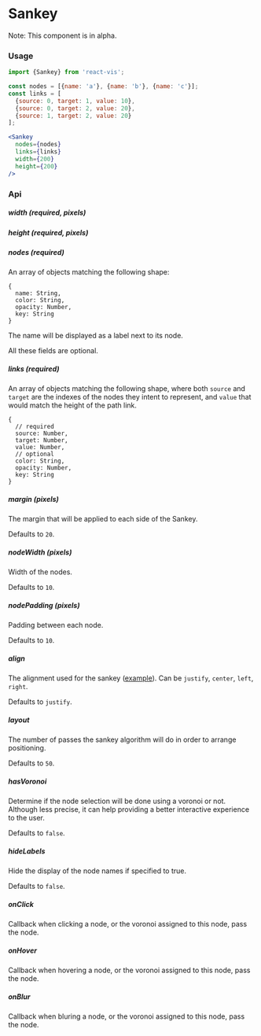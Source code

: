 # Sankey

Note: This component is in alpha.

<!-- INJECT:"BasicSankeyExample" -->

### Usage

```jsx
import {Sankey} from 'react-vis';

const nodes = [{name: 'a'}, {name: 'b'}, {name: 'c'}];
const links = [
  {source: 0, target: 1, value: 10},
  {source: 0, target: 2, value: 20},
  {source: 1, target: 2, value: 20}
];

<Sankey
  nodes={nodes}
  links={links}
  width={200}
  height={200}
/>
```

### Api

##### width (required, pixels)
##### height (required, pixels)
##### nodes (required)

An array of objects matching the following shape:

```
{
  name: String,
  color: String,
  opacity: Number,
  key: String
}
```

The name will be displayed as a label next to its node.

All these fields are optional.

##### links (required)

An array of objects matching the following shape, where both `source` and `target`
are the indexes of the nodes they intent to represent, and `value` that would
match the height of the path link.

```
{
  // required
  source: Number,
  target: Number,
  value: Number,
  // optional
  color: String,
  opacity: Number,
  key: String
}
```

##### margin (pixels)

The margin that will be applied to each side of the Sankey.

Defaults to `20`.

##### nodeWidth (pixels)

Width of the nodes.

Defaults to `10`.

##### nodePadding (pixels)

Padding between each node.

Defaults to `10`.

##### align

The alignment used for the sankey ([example](http://bl.ocks.org/vasturiano/b0b14f2e58fdeb0da61e62d51c649908)).
Can be `justify`, `center`, `left`, `right`.

Defaults to `justify`.

##### layout

The number of passes the sankey algorithm will do in order to arrange positioning.

Defaults to `50`.

##### hasVoronoi

Determine if the node selection will be done using a voronoi or not. Although less
precise, it can help providing a better interactive experience to the user.

Defaults to `false`.

##### hideLabels

Hide the display of the node names if specified to true.

Defaults to `false`.

##### onClick

Callback when clicking a node, or the voronoi assigned to this node, pass the node.

##### onHover

Callback when hovering a node, or the voronoi assigned to this node, pass the node.

##### onBlur

Callback when bluring a node, or the voronoi assigned to this node, pass the node.
